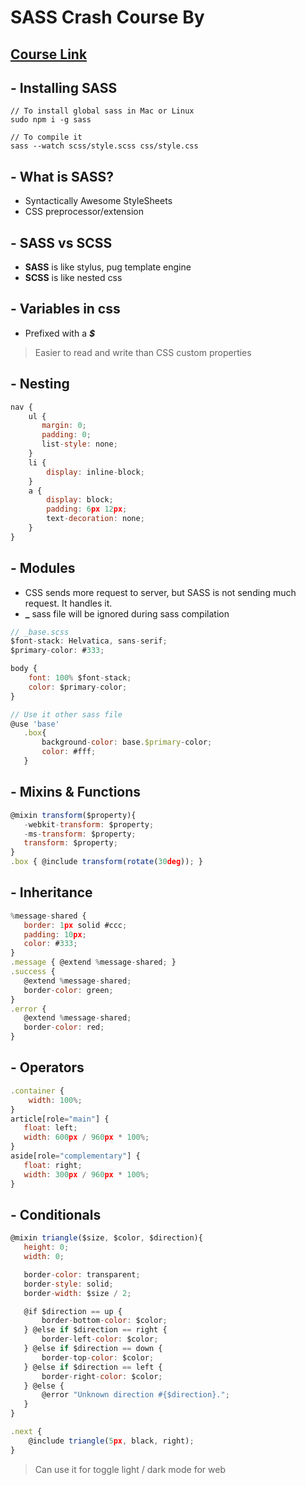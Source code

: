 # SASS Crash Course By <Traversy Media>

## [Course Link](https://www.youtube.com/watch?v=nu5mdN2JIwM)

## - Installing SASS
```
// To install global sass in Mac or Linux
sudo npm i -g sass

// To compile it
sass --watch scss/style.scss css/style.css
```

## - What is SASS?
 - Syntactically Awesome StyleSheets
 - CSS preprocessor/extension

## - SASS vs SCSS
 - **SASS** is like stylus, pug template engine
 - **SCSS** is like nested css

## - Variables in css
 - Prefixed with a **_$_** 
 > Easier to read and write than CSS custom properties

## - Nesting

 ```javascript
 nav {
     ul {
        margin: 0; 
        padding: 0;
        list-style: none;
     } 
     li {
         display: inline-block;
     }
     a {
         display: block;
         padding: 6px 12px;
         text-decoration: none;
     }
 } 
 ```
 
## - Modules
 - CSS sends more request to server, but SASS is not sending much request. It handles it.
 - **_** sass file will be ignored during sass compilation
 ```javascript
 // _base.scss 
 $font-stack: Helvatica, sans-serif;  
 $primary-color: #333;  

 body {
     font: 100% $font-stack;
     color: $primary-color;
 }
 
 // Use it other sass file
 @use 'base' 
    .box{
        background-color: base.$primary-color;
        color: #fff; 
    } 
 ```

## - Mixins & Functions
 ```javascript
 @mixin transform($property){ 
    -webkit-transform: $property; 
    -ms-transform: $property; 
    transform: $property; 
 }
 .box { @include transform(rotate(30deg)); } 
 ```

## - Inheritance
 ```javascript 
 %message-shared { 
    border: 1px solid #ccc; 
    padding: 10px; 
    color: #333;
 } 
 .message { @extend %message-shared; } 
 .success { 
    @extend %message-shared;
    border-color: green; 
 } 
 .error { 
    @extend %message-shared;
    border-color: red; 
 } 
 ```

## - Operators
 ```javascript
 .container {
     width: 100%;
 }
 article[role="main"] { 
    float: left;
    width: 600px / 960px * 100%; 
 }
 aside[role="complementary"] { 
    float: right;
    width: 300px / 960px * 100%; 
 }
 ```

## - Conditionals
 ```javascript
 @mixin triangle($size, $color, $direction){
    height: 0;
    width: 0;

    border-color: transparent;
    border-style: solid;
    border-width: $size / 2;

    @if $direction == up {
        border-bottom-color: $color;
    } @else if $direction == right {
        border-left-color: $color;
    } @else if $direction == down {
        border-top-color: $color;
    } @else if $direction == left {
        border-right-color: $color;
    } @else {
        @error "Unknown direction #{$direction}.";
    }
 }

 .next {
     @include triangle(5px, black, right);
 }
 ```

> Can use it for toggle light / dark mode for web
